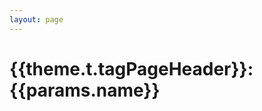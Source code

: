 ```yaml
---
layout: page
---
```


<script setup>
import TagPostsList from 'vitepress-sls-blog-tmpl/src/components/list/TagPostsList.vue'
import { useData } from 'vitepress'
import { data } from '../../loadPosts.data.js'
import { commonParams } from '../../../.vitepress/themeLocaleconfig.js'

const { theme, params, title, page } = useData()
</script>

# {{theme.t.tagPageHeader}}: {{params.name}}

<TagPostsList
  :allData="data.posts"
  :curPage="params.page"
  :perPage="commonParams.perPage"
  :paginationMaxItems="commonParams.paginationMaxItems"
  :tagName="params.name"
  :tagSlug="params.slug"
/>
